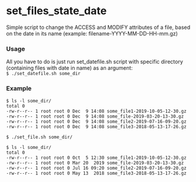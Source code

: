 # set_files_state_date  
Simple script to change the ACCESS and MODIFY attributes of a file, based on the date in its name (example: filename-YYYY-MM-DD-HH-mm.gz)


### Usage
All you have to do is just run set_datefile.sh script with specific directory (containing files with date in name) as an argument:  
`$ ./set_datefile.sh some_dir`

### Example
```
$ ls -l some_dir/
total 0
-rw-r--r-- 1 root root 0 Dec  9 14:08 some_file1-2019-10-05-12-30.gz
-rw-r--r-- 1 root root 0 Dec  9 14:08 some_file-2019-03-20-13-30.gz
-rw-r--r-- 1 root root 0 Dec  9 14:08 some_file2-2019-07-16-09-20.gz
-rw-r--r-- 1 root root 0 Dec  9 14:08 some_file3-2018-05-13-17-26.gz

$ ./set_file.sh some_dir/

$ ls -l some_dir/
total 0
-rw-r--r-- 1 root root 0 Oct  5 12:30 some_file1-2019-10-05-12-30.gz
-rw-r--r-- 1 root root 0 Mar 20  2019 some_file-2019-03-20-13-30.gz
-rw-r--r-- 1 root root 0 Jul 16 09:20 some_file2-2019-07-16-09-20.gz
-rw-r--r-- 1 root root 0 May 13  2018 some_file3-2018-05-13-17-26.gz
```

